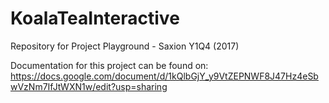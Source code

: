 # KoalaTeaInteractive
Repository for Project Playground - Saxion Y1Q4 (2017)

Documentation for this project can be found on: https://docs.google.com/document/d/1kQlbGjY_y9VtZEPNWF8J47Hz4eSbwVzNm7IfJtWXN1w/edit?usp=sharing
